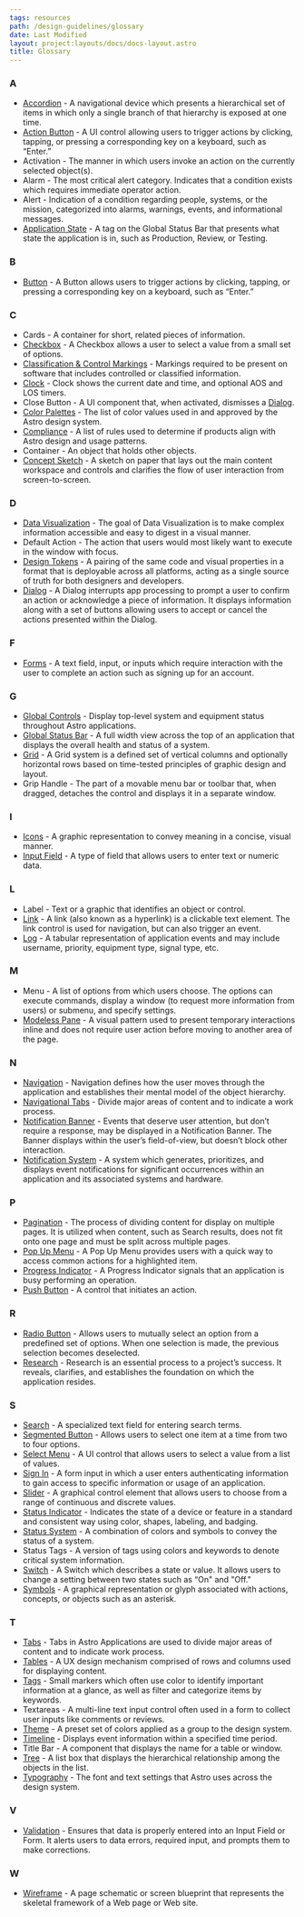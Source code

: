 ```yaml
---
tags: resources
path: /design-guidelines/glossary
date: Last Modified
layout: project:layouts/docs/docs-layout.astro
title: Glossary
---
```


### A

- [Accordion](/components/accordion) - A navigational device which presents a hierarchical set of items in which only a single branch of that hierarchy is exposed at one time.
- [Action Button](/components/button) - A UI control allowing users to trigger actions by clicking, tapping, or pressing a corresponding key on a keyboard, such as “Enter.”
- Activation - The manner in which users invoke an action on the currently selected object(s).
- Alarm - The most critical alert category. Indicates that a condition exists which requires immediate operator action.
- Alert - Indication of a condition regarding people, systems, or the mission, categorized into alarms, warnings, events, and informational messages.
- [Application State](/components/application-state/) - A tag on the Global Status Bar that presents what state the application is in, such as Production, Review, or Testing.

### B

- [Button](/components/button) - A Button allows users to trigger actions by clicking, tapping, or pressing a corresponding key on a keyboard, such as “Enter.”

### C

- Cards - A container for short, related pieces of information.
- [Checkbox](/components/checkbox) - A Checkbox allows a user to select a value from a small set of options.
- [Classification & Control Markings](/components/classification-markings) - Markings required to be present on software that includes controlled or classified information.
- [Clock](/components/clock) - Clock shows the current date and time, and optional AOS and LOS timers.
- Close Button - A UI component that, when activated, dismisses a [Dialog](/components/dialog).
- [Color Palettes](/design-guidelines/color) - The list of color values used in and approved by the Astro design system.
- [Compliance](/design-guidelines/compliance) - A list of rules used to determine if products align with Astro design and usage patterns.
- Container - An object that holds other objects.
- [Concept Sketch](/design-process/ui-design) - A sketch on paper that lays out the main content workspace and controls and clarifies the flow of user interaction from screen-to-screen.

### D

- [Data Visualization](/patterns/data-visualization) - The goal of Data Visualization is to make complex information accessible and easy to digest in a visual manner.
- Default Action - The action that users would most likely want to execute in the window with focus.
- [Design Tokens](/design-tokens/getting-started) - A pairing of the same code and visual properties in a format that is deployable across all platforms, acting as a single source of truth for both designers and developers.
- [Dialog](/components/dialog) - A Dialog interrupts app processing to prompt a user to confirm an action or acknowledge a piece of information. It displays information along with a set of buttons allowing users to accept or cancel the actions presented within the Dialog.

### F

- [Forms](/patterns/forms-and-validation/) - A text field, input, or inputs which require interaction with the user to complete an action such as signing up for an account.

### G

- [Global Controls](/design-process/ui-design) - Display top-level system and equipment status throughout Astro applications.
- [Global Status Bar](/components/global-status-bar) - A full width view across the top of an application that displays the overall health and status of a system.
- [Grid](/design-guidelines/grid) - A Grid system is a defined set of vertical columns and optionally horizontal rows based on time-tested principles of graphic design and layout.
- Grip Handle - The part of a movable menu bar or toolbar that, when dragged, detaches the control and displays it in a separate window.

### I

- [Icons](/components/icons-and-symbols) - A graphic representation to convey meaning in a concise, visual manner.
- [Input Field](/components/input-field) - A type of field that allows users to enter text or numeric data.

### L

- Label - Text or a graphic that identifies an object or control.
- [Link](/components/link) - A link (also known as a hyperlink) is a clickable text element. The link control is used for navigation, but can also trigger an event.
- [Log](/components/log) - A tabular representation of application events and may include username, priority, equipment type, signal type, etc.

### M

- Menu - A list of options from which users choose. The options can execute commands, display a window (to request more information from users) or submenu, and specify settings.
- [Modeless Pane](/patterns/modeless-panes) - A visual pattern used to present temporary interactions inline and does not require user action before moving to another area of the page.

### N

- [Navigation](/patterns/navigation) - Navigation defines how the user moves through the application and establishes their mental model of the object hierarchy.
- [Navigational Tabs](/components/tabs) - Divide major areas of content and to indicate a work process.
- [Notification Banner](/components/notification-banner) - Events that deserve user attention, but don’t require a response, may be displayed in a Notification Banner. The Banner displays within the user’s field-of-view, but doesn’t block other interaction.
- [Notification System](/patterns/notifications) - A system which generates, prioritizes, and displays event notifications for significant occurrences within an application and its associated systems and hardware.

### P

- [Pagination](/components/pagination) - The process of dividing content for display on multiple pages. It is utilized when content, such as Search results, does not fit onto one page and must be split across multiple pages.
- [Pop Up Menu](/components/pop-up) - A Pop Up Menu provides users with a quick way to access common actions for a highlighted item.
- [Progress Indicator](/components/progress) - A Progress Indicator signals that an application is busy performing an operation.
- [Push Button](/components/push-button) - A control that initiates an action.

### R

- [Radio Button](/components/radio-button) - Allows users to mutually select an option from a predefined set of options. When one selection is made, the previous selection becomes deselected.
- [Research](/design-process/research) - Research is an essential process to a project’s success. It reveals, clarifies, and establishes the foundation on which the application resides.

### S

- [Search](/components/search) - A specialized text field for entering search terms.
- [Segmented Button](/components/segmented-button) - Allows users to select one item at a time from two to four options.
- [Select Menu](/components/select) - A UI control that allows users to select a value from a list of values.
- [Sign In](/patterns/sign-in) - A form input in which a user enters authenticating information to gain access to specific information or usage of an application.
- [Slider](/components/slider) - A graphical control element that allows users to choose from a range of continuous and discrete values.
- [Status Indicator](/components/status-symbol) - Indicates the state of a device or feature in a standard and consistent way using color, shapes, labeling, and badging.
- [Status System](/patterns/status-system) - A combination of colors and symbols to convey the status of a system.
- Status Tags - A version of tags using colors and keywords to denote critical system information.
- [Switch](/components/switch) - A Switch which describes a state or value. It allows users to change a setting between two states such as “On" and "Off."
- [Symbols](/components/icons-and-symbols) - A graphical representation or glyph associated with actions, concepts, or objects such as an asterisk.

### T

- [Tabs](/components/tabs) - Tabs in Astro Applications are used to divide major areas of content and to indicate work process.
- [Tables](/patterns/table) - A UX design mechanism comprised of rows and columns used for displaying content.
- [Tags](/components/tag) - Small markers which often use color to identify important information at a glance, as well as filter and categorize items by keywords.
- Textareas - A multi-line text input control often used in a form to collect user inputs like comments or reviews.
- [Theme](/design-guidelines/theme) - A preset set of colors applied as a group to the design system.
- [Timeline](/components/timeline) - Displays event information within a specified time period.
- Title Bar - A component that displays the name for a table or window.
- [Tree](/components/tree) - A list box that displays the hierarchical relationship among the objects in the list.
- [Typography](/design-guidelines/typography) - The font and text settings that Astro uses across the design system.

### V

- [Validation](/patterns/forms-and-validation) - Ensures that data is properly entered into an Input Field or Form. It alerts users to data errors, required input, and prompts them to make corrections.

### W

- [Wireframe](/design-process/ui-design) - A page schematic or screen blueprint that represents the skeletal framework of a Web page or Web site.
